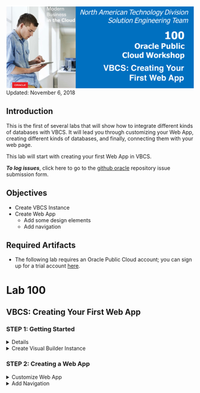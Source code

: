
![](images/100/Picture100-lab.png)  
Updated: November 6, 2018

## Introduction

This is the first of several labs that will show how to integrate different kinds of databases with VBCS. It will lead you through customizing your Web App, creating different kinds of databases, and finally, connecting them with your web page.

This lab will start with creating your first Web App in VBCS. 

**_To log issues_**, click here to go to the [github oracle](https://github.com/oracle/learning-library/issues/new) repository issue submission form.

## Objectives
- Create VBCS Instance 
- Create Web App
    - Add some design elements
    - Add navigation

## Required Artifacts
- The following lab requires an Oracle Public Cloud account; you can sign up for a trial account [here](https://cloud.oracle.com/tryit). 

# Lab 100

## VBCS: Creating Your First Web App

### **STEP 1**: Getting Started

<details>
    <b>Sign in to your Cloud Account</b>

  Go to the [Cloud sign in page](https://cloud.oracle.com/en_US/sign-in).

  Sign in to your Cloud Account. <br>
  ![](/images/lab100/100-1.png) <br>
  ![](/images/lab100/100-2.png) <br>
  <br>

  Navigate to Cloud Dashboard, then open the Visual Builder Service Console. If Visual Builder is not visible, click `Customize Dashboard`, then scroll to Visual Builder in the list and hit `Show`.<br>

  ![](/images/lab100/100-3.png) <br> <br>
  
</details>

<details>
  <summary>Create Visual Builder Instance</summary>

  At the top right of the page, hit "Quick Starts". This will allow us to create the underlying infrastructure for VBCS at the same time that we create the VBCS instance rather than making them separately. Simply name the instance and then hit `Create`. If you don't care about configuring the database that your instance will run on, this is the way to go. 

  Alternatively, you can hit the `Customize` button on the top right. This would allow you to configure the database that is created. For the purpose of this lab, we'll stick to the default QuickStart configuration.

  ![](/images/lab100/100-5.png)<br><br>

  Next, download the generated SSH key and credentials in order to continue, which will allow you to access your instance.

  <br>![](/images/lab100/100-12.png)<br>
  <br>

  Your instance will take some time to provision. When it's ready, open the Visual Builder Home page.

  <br>![](/images/lab100/100-8.png)<br>
  <br>

  Now, we need to create a Visual Application. A single Visual Application can hold many mobile and web apps. From the home page, hit `New` in the top right. 

  <br>![](/images/lab100/100-9.png)<br>
  <br>

  Name the application whatever you like; the Description is optional. 

  <br>![](/images/lab100/100-10.png)<br>
  <br>

  Your new Application should open automatically. 
</details>

### **STEP 2**: Creating a Web App

<details>
  <summary>Customize Web App</summary>
    <br>
  On the left, hit the computer icon for `Web Apps`, then the plus sign to create a new Web App. Name it, then hit `Create`. 

  ![](/images/lab100/100-11.png)<br>
  <br>
  
  You will be given the option to create a tabbed website or one without tabs. For now, just choose `None`. 
  
  ![](/images/lab100/100-12.png)<br>
  <br>

  A blank page will open in the center, with a Components Bar to the left and a Customization Bar on the right.<br>
  
  ![](/images/lab100/100-14.png)<br>
  <br>
  
  Click on the `Design` view tab in the top right. Drag on an image component into the very top left corner of the page.<br>
  Click on it, then look on the right side go to the Data tab. Put in `https://png.icons8.com/color/1600/reflector-bulb.png` 
  for the source url. This image will act as our website's logo. Not that if you are using a url for your image source, the address must be secure https, rather than http.<br> 
  
  As it is, the image size is bigger than what we'd expect for our logo, so let's resize it. 
  
  <br>![](/images/lab100/100-15.png)<br>
  <br>
  
  Go to the `General` tab and set the `width` property to 150. Now that the image is resized, it looks much more fitting to be   our website's logo.
  
  <br>![](/images/lab100/100-16.png)<br>
  <br>
  
  Next, drag on a `Heading` component one column to the right of the logo. Under the `General` tab inside the `Text` field,   
  enter whatever name you'd like your website to be called.<br>
  
  Drag and drop another Heading component, and fill in "Welcome to the Home page" for the text. While we're at it, let's customize the color of the text that we just entered. Click on the Heading, go to the `All` 
  tab, then expand `General Attributes` and scroll down to the `Style` field. Enter in `color: #67aee5;`. <br>
  
  The heading color changes to a light blue, as shown below. This is an easy way to customize the CSS for a specific component. <br>
  
  ![](/images/lab100/100-17.png)<br>
  <br>
  
  Now, what we want to do is customize the bar that will show on every page. To do this we use something called the shell page. On the left, open up `Root Pages` and click on `shell`.
  
  ![](/images/lab100/100-18.png)<br>
  <br>
  
  Change the heading in the very top left to say something you'd like displayed on every page, like the website name, or just delete it entirely. Then drag an `Image` component to the left of the heading, put `https://img.icons8.com/cotton/2x/globe.png` for the source URL, and change the height to 25. 
  
  <br>![](/images/lab100/100-18a.png)<br>
  <br>
  
  Now, look to the right side of the top bar. Delete the `Toolbar` compenent that contains the signed-in user's email address. Drag and drop a `Navigation List` component to the rightmost spot in the bar. A navigation list is essentially a more specific kind of tab bar. In the customization menu, change the `Edge` to `Top`.
  
  <br>![](/images/lab100/100-18b.png)<br>
  <br>
  
  Now, go to the Data tab, hit the dropdown arrow that appears when you hover over `Selection`, expand Application -> System -> Current Page, and click `id`. This means that the selected tab will be the one whose key matches the page id. Under `Static List Items` change the labels Item 1, Item 2, and Item 3 to Main, Page 2, and Page 3. Change their keys from something like "li-1240221808-1" to main-start, page-2, and page-3.

  <br>![](/images/lab100/100-18c.png)<br>
  <br>
  
  In addition, we can also edit the HTML and CSS code directly. Near the top right, hit the `Code` view for the page. <br>
  
  To customize the top bar, we'll define some style. Simply paste this at the very top of the page.<br>
  
  ```
<style>
  .oj-web-applayout-header {
  background-color: #e6f5ef;
  }
</style>
  ```
  
  ![](/images/lab100/100-1-19.png)<br><br>
  
  In this way, you can code HTML and CSS for your web app the way you would for any website.<br>
  Back on the design tab, we can view changes we made to the tab bar. It is now a light minty green.<br>
  
  ![](/images/lab100/100-20.png)<br>
  <br>
  
 </details>
  
<details>
  <summary>Add Navigation</summary>

  <br>In order for this tab bar to actually navigate the website, we need a second page to navigate <i>to</i>. We want to carry over the components from the first page to this home page (logo, title, navbar) so we'll go ahead and copy it. Go to the Web App heirarchy on the left, right click on main-start and hit `Duplicate`. Then rename the page `second-page`. On the `Code` view, paste the code we copied.<br>
  
  ![](/images/lab100/100-1-33.png)<br>
  <br>
  
  Switch which tab is dull and which tab is bright in the code section of this second page. Dull tabs represent the current page we're on. <br><br>
  ![](/images/lab100/100-1-23.png)<br>
  <br>
  
  On the Design view, change "Welcome to the Home Page" to say "Welcome to the Second Page". It should look like this.<br>
  ![](/images/lab100/100-7.png)<br>
  <br>
  
  Next, let's create some <i>events</i> and <i>action chains</i>. These will allow us to navigate to the second page and back 
  again whenever a specific tab is clicked, rather than the text itself.<br>
  
  Click on flow `main`, and hit the flag icon near the left to open up `Actions`. Creating an action chain at the flow level 
  allows us to reuse these components on each page.<br>
  
  ![](/images/lab100/100-25.png)<br>
  <br>
  
  Hit `+ Action Chain` to create a new action chain and call it something like `navigateHome`. <br>
  Drag and drop a Navigate component to the plus sign, then click `Select Target`.<br>
  
  ![](/images/lab100/100-26.png)<br>
  <br>
 
  Choose `Peer Page`, and then `main-start`.<br>
  
  ![](/images/lab100/100-27.png)<br>
  ![](/images/lab100/100-28.png)<br>
  <br>
  
  Create this process for a navigateSecondPage action chain, this time selecting second-page as target.<br>
  
  Events need to be created at the page level, because the event that triggers your action happens on a particular page. Go     back to main-start and click on the bell icon near the left to go to Events. Hit `+ Event Listener`.
  
  ![](/images/lab100/100-29.png)<br>
  <br>
  
  Scroll down to "Other Events" and hit the plus sign. Call this something like `clickHomeTab`. When done, hit `Select`.<br>
  
  ![](/images/lab100/100-30.png)<br>
  <br>
  
  On the next page, select `navigateHome` for the action chain, then hit `Select`.<br>
  ![](/images/lab100/100-31.png)<br>
  <br>
  
  Repeat this process for creating clickSecondTab and having it trigger navigateSecondPage.<br>
  Then, create these same events for second-page.<br>
  
  ![](/images/lab100/100-32.png)<br>
  <br>
  
  Last but not least, we want to connect these event listeners to be activated whenever our tabs are clicked. Go to Code view,   and add the onclick listener after the lid for both tabs. Enter
  
  ```
  <li id ="oj-tab-bar-XXXXXXXXX-X-tab-X" on-click="[[$listeners.eventName]]"
  ``` 
  
  where eventName is the name of your event for each tab (i.e., clickHomeTab and clickSecondTab). <br>
  
  ![](/images/lab100/100-1-34.png)<br>
  <br>
  
  Note that many components have an Events tab that allows you to create an event and action chain all in one click, but    
  because we want different parts of the tab bar to take us to different pages, we have to set them up manually.<br>
  The Events tab is very useful for things such as buttons, where you can quickly create an action for when the button is 
  clicked.<br><br>
  
  Finally, add the onclick listeners for the second page, and you should be good to go! You now have a functional website.<br>
  
  Click on the play button in the top right to test your website, seeing that you can navigate between the two pages.<br>
  
  ![](/images/lab100/100-1-7.png)<br>
  <br>
</details>
